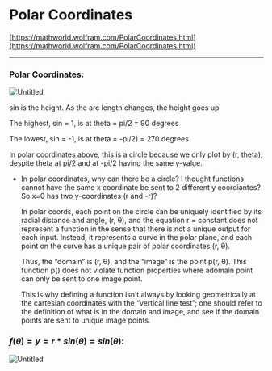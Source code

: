# Polar Coordinates

[https://mathworld.wolfram.com/PolarCoordinates.html](https://mathworld.wolfram.com/PolarCoordinates.html)

---

### Polar Coordinates:

![Untitled](../Calculus%20f42e1a6d9f0e43f29356c8ee5162dc1c/Derivatives%204fee928e4d25473692d694d69b5545c0/Untitled%205.png)

sin is the height. As the arc length changes, the height goes up 

The highest, sin = 1, is at theta = pi/2 = 90 degrees

The lowest, sin = -1, is at theta = -pi/2) = 270 degrees

In polar coordinates above, this is a circle because we only plot by (r, theta), despite theta at pi/2 and at -pi/2 having the same y-value. 

- In polar coordinates, why can there be a circle? I thought functions cannot have the same x coordinate be sent to 2 different y coordiantes? So x=0 has two y-coordinates (r and -r)?
    
    In polar coords, each point on the circle can be uniquely identified by its radial distance and angle, (r, θ), and the equation r = constant does not represent a function in the sense that there is not a unique output for each input. Instead, it represents a curve in the polar plane, and each point on the curve has a unique pair of polar coordinates (r, θ).
    
    Thus, the “domain” is (r, θ), and the “image” is the point p(r, θ). This function p() does not violate function properties where adomain point can only be sent to one image point.
    
    This is why defining a function isn’t always by looking geometrically at the cartesian coordinates with the “vertical line test”; one should refer to the definition of what is in the domain and image, and see if the domain points are sent to unique image points.
    

### ${f(\theta)} = {y = r * sin(\theta) = sin(\theta)}$:

![Untitled](../Calculus%20f42e1a6d9f0e43f29356c8ee5162dc1c/Derivatives%204fee928e4d25473692d694d69b5545c0/Untitled%206.png)